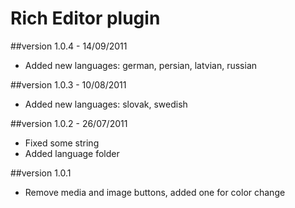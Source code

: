 Rich Editor plugin
==============

##version 1.0.4 - 14/09/2011

* Added new languages: german, persian, latvian, russian

##version 1.0.3 - 10/08/2011

* Added new languages: slovak, swedish

##version 1.0.2 - 26/07/2011

* Fixed some string
* Added language folder

##version 1.0.1

* Remove media and image buttons, added one for color change
